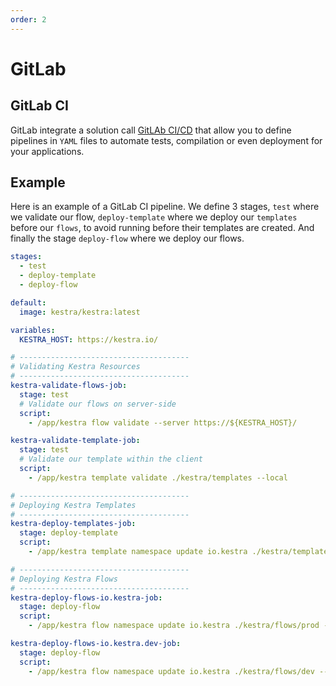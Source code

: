 ```yaml
---
order: 2
---
```


# GitLab

## GitLab CI

GitLab integrate a solution call [GitLAb CI/CD](https://docs.gitlab.com/ee/ci/) that allow you to
define pipelines in `YAML` files to automate tests, compilation or even deployment for your
applications.

## Example

Here is an example of a GitLab CI pipeline. We define 3 stages, `test` where we validate our flow,
`deploy-template` where we deploy our `templates` before our `flows`, to avoid running before their
templates are created. And finally the stage `deploy-flow` where we deploy our flows.

```yaml
stages:
  - test
  - deploy-template
  - deploy-flow

default:
  image: kestra/kestra:latest

variables:
  KESTRA_HOST: https://kestra.io/

# --------------------------------------
# Validating Kestra Resources
# --------------------------------------
kestra-validate-flows-job:
  stage: test
  # Validate our flows on server-side
  script:
    - /app/kestra flow validate --server https://${KESTRA_HOST}/

kestra-validate-template-job:
  stage: test
  # Validate our template within the client
  script:
    - /app/kestra template validate ./kestra/templates --local

# --------------------------------------
# Deploying Kestra Templates
# --------------------------------------
kestra-deploy-templates-job:
  stage: deploy-template
  script:
    - /app/kestra template namespace update io.kestra ./kestra/templates --server ${KESTRA_HOST}

# --------------------------------------
# Deploying Kestra Flows
# --------------------------------------
kestra-deploy-flows-io.kestra-job:
  stage: deploy-flow
  script:
    - /app/kestra flow namespace update io.kestra ./kestra/flows/prod --server ${KESTRA_HOST}

kestra-deploy-flows-io.kestra.dev-job:
  stage: deploy-flow
  script:
    - /app/kestra flow namespace update io.kestra ./kestra/flows/dev --server ${KESTRA_HOST}

```
